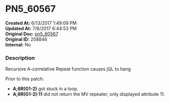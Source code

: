 # PN5_60567

**Created At:** 6/13/2017 1:49:09 PM  
**Updated At:** 7/6/2017 6:44:53 PM  
**Original Doc:** [pn5_60567](https://docs.jbase.com/36526-5-6-2-release-notes/pn5_60567)  
**Original ID:** 258846  
**Internal:** No  


### Description

Recursive A-correlative Repeat function causes jQL to hang

Prior to this patch:

- **A;8R(G1-2)** got stuck in a loop.
- **A;8R(G1-2):11** did not return the MV repeater, only displayed attribute 11.

